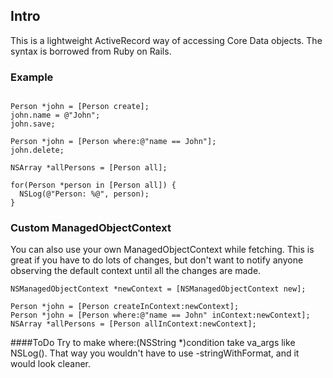 ## Intro
This is a lightweight ActiveRecord way of accessing Core Data objects.
The syntax is borrowed from Ruby on Rails.

### Example
``` objc

Person *john = [Person create];
john.name = @"John";
john.save;

Person *john = [Person where:@"name == John"];
john.delete;

NSArray *allPersons = [Person all];

for(Person *person in [Person all]) {
  NSLog(@"Person: %@", person);
}
```

### Custom ManagedObjectContext
You can also use your own ManagedObjectContext while fetching.
This is great if you have to do lots of changes, but don't want to notify anyone observing the default context until all the changes are made.
``` objc
NSManagedObjectContext *newContext = [NSManagedObjectContext new];

Person *john = [Person createInContext:newContext];
Person *john = [Person where:@"name == John" inContext:newContext];
NSArray *allPersons = [Person allInContext:newContext];
```


####ToDo
Try to make where:(NSString *)condition take va_args like NSLog().
That way you wouldn't have to use -stringWithFormat, and it would look cleaner.
